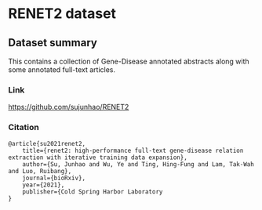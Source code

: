 # RENET2 dataset

## Dataset summary

This contains a collection of Gene-Disease annotated abstracts along with some annotated full-text articles.

### Link

https://github.com/sujunhao/RENET2

### Citation

```angular2html
@article{su2021renet2,
    title={renet2: high-performance full-text gene-disease relation extraction with iterative training data expansion},
    author={Su, Junhao and Wu, Ye and Ting, Hing-Fung and Lam, Tak-Wah and Luo, Ruibang},
    journal={bioRxiv},
    year={2021},
    publisher={Cold Spring Harbor Laboratory
}
```
